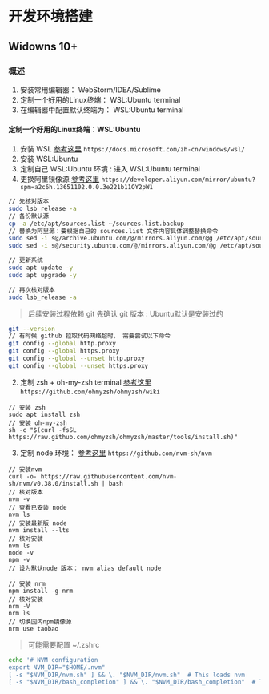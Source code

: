 # 开发环境搭建
## Widowns 10+

### 概述
1. 安装常用编辑器： WebStorm/IDEA/Sublime
2. 定制一个好用的Linux终端： WSL:Ubuntu terminal
3. 在编辑器中配置默认终端为： WSL:Ubuntu terminal



#### 定制一个好用的Linux终端：WSL:Ubuntu

1. 安装 WSL [参考这里](https://docs.microsoft.com/zh-cn/windows/wsl/) `https://docs.microsoft.com/zh-cn/windows/wsl/`
2. 安装 WSL:Ubuntu
3. 定制自己 WSL:Ubuntu 环境 : 进入 WSL:Ubuntu terminal
  1. 更换阿里镜像源 [参考这里](https://developer.aliyun.com/mirror/ubuntu?spm=a2c6h.13651102.0.0.3e221b11OY2pW1) `https://developer.aliyun.com/mirror/ubuntu?spm=a2c6h.13651102.0.0.3e221b11OY2pW1`
  ```bash
  // 先核对版本
  sudo lsb_release -a
  // 备份默认源
  cp -a /etc/apt/sources.list ~/sources.list.backup
  // 替换为阿里源：要根据自己的 sources.list 文件内容具体调整替换命令
  sudo sed -i s@/archive.ubuntu.com/@/mirrors.aliyun.com/@g /etc/apt/sources.list
  sudo sed -i s@/security.ubuntu.com/@/mirrors.aliyun.com/@g /etc/apt/sources.list
  
  // 更新系统
  sudo apt update -y
  sudo apt upgrade -y
  
  // 再次核对版本
  sudo lsb_release -a
  ```
  > 后续安装过程依赖 git 先确认 git 版本 : Ubuntu默认是安装过的
  ```bash
  git --version
  // 有时候 github 拉取代码网络超时， 需要尝试以下命令
  git config --global http.proxy
  git config --global https.proxy
  git config --global --unset http.proxy
  git config --global --unset https.proxy
  ```
  2. 定制 zsh + oh-my-zsh terminal [参考这里](https://github.com/ohmyzsh/ohmyzsh/wiki) `https://github.com/ohmyzsh/ohmyzsh/wiki`
  ```
  // 安装 zsh
  sudo apt install zsh
  // 安装 oh-my-zsh
  sh -c "$(curl -fsSL https://raw.github.com/ohmyzsh/ohmyzsh/master/tools/install.sh)"
  ```
  3. 定制 node 环境： [参考这里](https://github.com/nvm-sh/nvm) `https://github.com/nvm-sh/nvm`
  ```
  // 安装nvm
  curl -o- https://raw.githubusercontent.com/nvm-sh/nvm/v0.38.0/install.sh | bash
  // 核对版本
  nvm -v
  // 查看已安装 node
  nvm ls
  // 安装最新版 node
  nvm install --lts
  // 核对安装
  nvm ls
  node -v
  npm -v
  // 设为默认node 版本： nvm alias default node
  
  // 安装 nrm
  npm install -g nrm
  // 核对安装
  nrm -V
  nrm ls
  // 切换国内npm镜像源
  nrm use taobao
  ```
  
  > 可能需要配置 ~/.zshrc
  ```bash
  echo '# NVM configuration
  export NVM_DIR="$HOME/.nvm"
  [ -s "$NVM_DIR/nvm.sh" ] && \. "$NVM_DIR/nvm.sh"  # This loads nvm
  [ -s "$NVM_DIR/bash_completion" ] && \. "$NVM_DIR/bash_completion"  # This loads nvm bash_completion' >> ~/.zshrc
  ```


